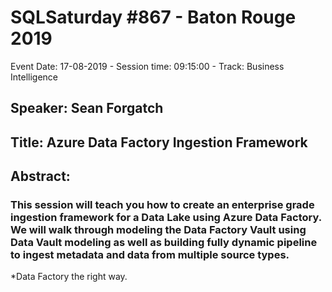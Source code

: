 # SQLSaturday #867 - Baton Rouge 2019
Event Date: 17-08-2019 - Session time: 09:15:00 - Track: Business Intelligence
## Speaker: Sean Forgatch
## Title: Azure Data Factory Ingestion Framework
## Abstract:
### This session will teach you how to create an enterprise grade ingestion framework for a Data Lake using Azure Data Factory. We will walk through modeling the Data Factory Vault using Data Vault modeling as well as building fully dynamic pipeline to ingest metadata and data from multiple source types.

*Data Factory the right way.
